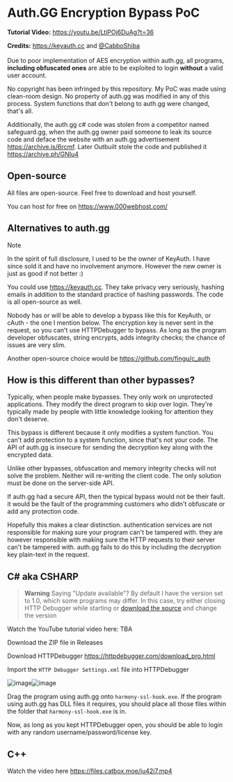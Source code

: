 # Auth.GG Encryption Bypass PoC

**Tutorial Video:** https://youtu.be/LtiPOj6DuAg?t=36

**Credits:** https://keyauth.cc and [@CabboShiba](https://github.com/CabboShiba?tab=repositories)
<br>
<br>
Due to poor implementation of AES encryption within auth.gg, all programs, **including obfuscated ones** are able to be exploited to login **without** a valid user account.

No copyright has been infringed by this repository. My PoC was made using clean-room design. No property of auth.gg was modified in any of this process. System functions that don't belong to auth.gg were changed, that's all.

Additionally, the auth.gg c# code was stolen from a competitor named safeguard.gg, when the auth.gg owner paid someone to leak its source code and deface the website with an auth.gg advertisement https://archive.is/6rcmf. Later Outbuilt stole the code and published it https://archive.ph/GNIu4

## Open-source

All files are open-source. Feel free to download and host yourself.

You can host for free on https://www.000webhost.com/

## Alternatives to auth.gg

> [!NOTE]
> In the spirit of full disclosure, I used to be the owner of KeyAuth. I have since sold it and have no involvement anymore. However the new owner is just as good if not better :)

You could use https://keyauth.cc. They take privacy very seriously, hashing emails in addition to the standard practice of hashing passwords. The code is all open-source as well.

Nobody has or will be able to develop a bypass like this for KeyAuth, or cAuth - the one I mention below. The encryption key is never sent in the request, so you can't use HTTPDebugger to bypass. As long as the program developer obfuscates, string encrypts, adds integrity checks; the chance of issues are very slim.

Another open-source choice would be https://github.com/fingu/c_auth

## How is this different than other bypasses?

Typically, when people make bypasses. They only work on unprotected applications. They modify the direct program to skip over login. They're typically made by people with little knowledge looking for attention they don't deserve.

This bypass is different because it only modifies a system function. You can't add protection to a system function, since that's not your code. The API of auth.gg is insecure for sending the decryption key along with the encrypted data.

Unlike other bypasses, obfuscation and memory integrity checks will not solve the problem. Neither will re-writing the client code. The only solution must be done on the server-side API.

If auth.gg had a secure API, then the typical bypass would not be their fault. it would be the fault of the programming customers who didn't obfuscate or add any protection code.

Hopefully this makes a clear distinction. authentication services are not responsible for making sure your program can't be tampered with. they are however responsible with making sure the HTTP requests to their server can't be tampered with. auth.gg fails to do this by including the decryption key plain-text in the request.

## C# aka CSHARP

> **Warning** Saying "Update available"?
> By default I have the version set to 1.0, which some programs may differ. In this case, try either closing HTTP Debugger while starting or [download the source](auth.gg-Encryption-Bypass-PoC/tree/main/csharp/server) and change the version

Watch the YouTube tutorial video here: TBA

Download the ZIP file in Releases

Download HTTPDebugger https://httpdebugger.com/download_pro.html

Import the `HTTP Debugger Settings.xml` file into HTTPDebugger

![image](https://user-images.githubusercontent.com/83034852/234408208-0b6b4bc0-cba8-4c06-b0d8-a550a3168e4a.png)![image](https://user-images.githubusercontent.com/83034852/234408221-b081cab0-4b4a-47df-9fd5-31c70c0e2d95.png)


Drag the program using auth.gg onto `harmony-ssl-hook.exe`. If the program using auth.gg has DLL files it requires, you should place all those files within the folder that `harmony-ssl-hook.exe` is in.

Now, as long as you kept HTTPDebugger open, you should be able to login with any random username/password/license key.

## C++

Watch the video here https://files.catbox.moe/ju42i7.mp4
